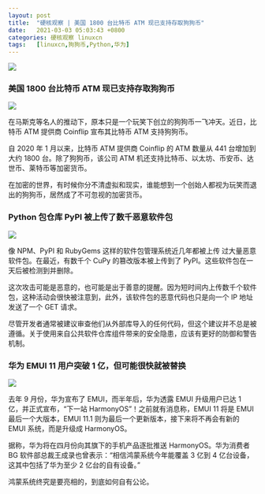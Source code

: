 ```yaml
---
layout: post
title:	"硬核观察 | 美国 1800 台比特币 ATM 现已支持存取狗狗币"
date:	2021-03-03 05:03:43 +0800 
categories:	硬核观察 linuxcn 
tags:	[linuxcn,狗狗币,Python,华为]
---
```



![](/Asserts/Images//attachment/album/202103/03/050330qcikyjqi7g0xbq7b.jpg)


### 美国 1800 台比特币 ATM 现已支持存取狗狗币


![](/Asserts/Images//attachment/album/202103/03/050135cq5auk5x7ed4brqa.jpg)


在马斯克等名人的推动下，原本只是一个玩笑下创立的狗狗币一飞冲天。近日，比特币 ATM 提供商 Coinflip 宣布其比特币 ATM 支持狗狗币。


自 2020 年 1 月以来，比特币 ATM 提供商 Coinflip 的 ATM 数量从 441 台增加到大约 1800 台。除了狗狗币，该公司 ATM 机还支持比特币、以太坊、币安币、达世币、莱特币等加密货币。


在加密的世界，有时候你分不清虚拟和现实，谁能想到一个创始人都视为玩笑而退出的狗狗币，居然成了不可忽视的加密货币。


### Python 包仓库 PyPI 被上传了数千恶意软件包


![](/Asserts/Images//attachment/album/202103/03/050146q883zwlk8voookpq.jpg)


像 NPM、PyPI 和 RubyGems 这样的软件包管理系统近几年都被上传 过大量恶意软件包。在最近，有数千个 CuPy 的篡改版本被上传到了 PyPI。这些软件包在一天后被检测到并删除。


这次攻击可能是恶意的，也可能是出于善意的提醒。因为短时间内上传数千个软件包，这种活动会很快被注意到，此外，该软件包的恶意代码也只是向一个 IP 地址发送了一个 GET 请求。


尽管开发者通常被建议审查他们从外部库导入的任何代码，但这个建议并不总是被遵循。关于使用来自公共软件仓库组件带来的安全隐患，应该有更好的防御和警告机制。


### 华为 EMUI 11 用户突破 1 亿，但可能很快就被替换


![](/Asserts/Images//attachment/album/202103/03/050210dyzawadznt5al5ly.jpg)


去年 9 月份，华为宣布了 EMUI，而半年后，华为透露 EMUI 升级用户已达 1 亿，并正式宣布，“下一站 HarmonyOS”！之前就有消息称，EMUI 11 将是 EMUI 最后一个大版本，EMUI 11.1 则为最后一个更新版本，接下来将不再会有新的 EMUI 系统，而是升级成 HarmonyOS。


据称，华为将在四月份向其旗下的手机产品逐批推送 HarmonyOS。华为消费者 BG 软件部总裁王成录也曾表示：“相信鸿蒙系统今年能覆盖 3 亿到 4 亿台设备，这其中包括了华为至少 2 亿台的自有设备。”


鸿蒙系统终究是要亮相的，到底如何自有公论。
